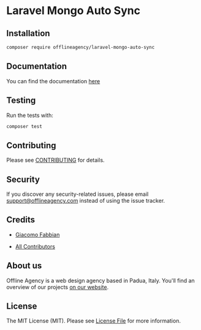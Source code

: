 # Laravel Mongo Auto Sync

## Installation

```bash
composer require offlineagency/laravel-mongo-auto-sync
```

## Documentation
You can find the documentation [here](https://docs.offlineagency.com/laravel-mongo-auto-sync/)

## Testing
Run the tests with:
``` bash
composer test
```

## Contributing
Please see [CONTRIBUTING](https://github.com/offline-agency/laravel-mongo-auto-sync/blob/master/CONTRIBUTING.md) for details.

## Security
If you discover any security-related issues, please email support@offlineagency.com instead of using the issue tracker.

## Credits
- [Giacomo Fabbian](https://github.com/Giacomo92)

- [All Contributors](https://github.com/offline-agency/laravel-mongodb-blog/graphs/contributors)

## About us
Offline Agency is a web design agency based in Padua, Italy. You'll find an overview of our projects [on our website](https://offlineagency.it/#home).


## License
The MIT License (MIT). Please see [License File](https://github.com/offline-agency/laravel-mongo-auto-sync/blob/master/LICENSE.md) for more information.
